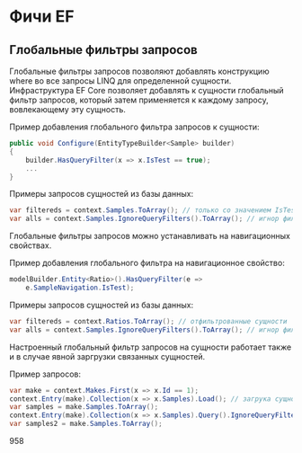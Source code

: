 # Фичи EF

## Глобальные фильтры запросов

Глобальные фильтры запросов позволяют добавлять конструкцию where во все запросы LINQ для определенной сущности. Инфраструктура EF Core позволяет добавлять к сущности глобальный фильтр запросов, который затем применяется к каждому запросу, вовлекающему эту сущность.

Пример добавления глобального фильтра запросов к сущности:

```csharp
public void Configure(EntityTypeBuilder<Sample> builder)
{
    builder.HasQueryFilter(x => x.IsTest == true);
    ...
}
```

Примеры запросов сущностей из базы данных:

```csharp
var filtereds = context.Samples.ToArray(); // только со значением IsTest = true
var alls = context.Samples.IgnoreQueryFilters().ToArray(); // игнор фильтра
```

Глобальные фильтры запросов можно устанавливать на навигационных свойствах. 

Пример добавления глобального фильтра на навигационное свойство:

```csharp
modelBuilder.Entity<Ratio>().HasQueryFilter(e =>
    e.SampleNavigation.IsTest);
```

Примеры запросов сущностей из базы данных:

```csharp
var filtereds = context.Ratios.ToArray(); // отфильтрованные сущности
var alls = context.Samples.IgnoreQueryFilters().ToArray(); // игнор фильтра
```

Настроенный глобальный фильтр запросов на сущности работает также и в случае явной заргрузки связанных сущностей.

Пример запросов:

```csharp
var make = context.Makes.First(x => x.Id == 1);
context.Entry(make).Collection(x => x.Samples).Load(); // загрука сущностей отфильтрованных
var samples = make.Samples.ToArray();
context.Entry(make).Collection(x => x.Samples).Query().IgnoreQueryFilters().Load(); // игнор фильра
var samples2 = make.Samples.ToArray();
```




958




